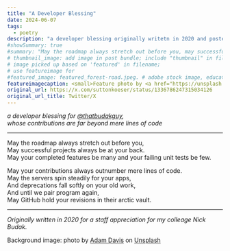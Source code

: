 ```yaml
---
title: "A Developer Blessing"
date: 2024-06-07
tags:
  - poetry
description: "a developer blessing originally writetn in 2020 and posted on twitter"
#showSummary: true
#summary: "May the roadmap always stretch out before you, may successful projects always be at your back"
# thumbnail_image: add image in post bundle; include "thumbnail" in filename
# image picked up based on 'featured' in filename;
# use featureimage for 
#featured_image: featured_forest-road.jpeg. # adobe stock image, education license
featureimagecaption: <small>Feature photo by <a href="https://unsplash.com/@adamcdav?utm_content=creditCopyText&utm_medium=referral&utm_source=unsplash">Adam Davis</a> on <a href="https://unsplash.com/photos/an-empty-road-with-trees-and-mountains-in-the-background-RCKpJiocpjY?utm_content=creditCopyText&utm_medium=referral&utm_source=unsplash">Unsplash</a></small>
original_url: https://x.com/suttonkoeser/status/1336786247315034126
original_url_title: Twitter/X
---
```


*a developer blessing for [@thatbudakguy](https://twitter.com/thatbudakguy),  
whose contributions are far beyond mere lines of code*

* * * 

May the roadmap always stretch out before you,  
May successful projects always be at your back.  
May your completed features be many and your failing unit tests be few.  

May your contributions always outnumber mere lines of code.  
May the servers spin steadily for your apps,  
And deprecations fall softly on your old work,  
And until we pair program again,   
May GitHub hold your revisions in their arctic vault.


* * *

*Originally written in 2020 for a staff appreciation for my colleage Nick Budak.*

<p class="pt-4 text-xs text-neutral-700 dark:text-neutral-400">Background image: photo by <a href="https://unsplash.com/@adamcdav?utm_content=creditCopyText&utm_medium=referral&utm_source=unsplash">Adam Davis</a> on <a href="https://unsplash.com/photos/an-empty-road-with-trees-and-mountains-in-the-background-RCKpJiocpjY?utm_content=creditCopyText&utm_medium=referral&utm_source=unsplash">Unsplash</a></p>
  

